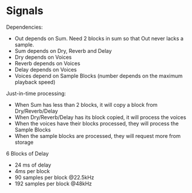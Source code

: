 # Signals

Dependencies:
- Out depends on Sum. Need 2 blocks in sum so that Out never lacks a sample.
- Sum depends on Dry, Reverb and Delay
- Dry depends on Voices
- Reverb depends on Voices
- Delay depends on Voices
- Voices depend on Sample Blocks (number depends on the maximum playback speed)

Just-in-time processing:
- When Sum has less than 2 blocks, it will copy a block from Dry/Reverb/Delay 
- When Dry/Reverb/Delay has its block copied, it will process the voices
- When the voices have their blocks processed, they will process the Sample Blocks
- When the sample blocks are processed, they will request more from storage

6 Blocks of Delay
- 24 ms of delay
- 4ms per block
- 90 samples per block @22.5kHz
- 192 samples per block @48kHz